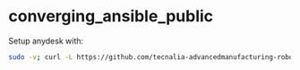 # converging_ansible_public

Setup anydesk with:

```bash
sudo -v; curl -L https://github.com/tecnalia-advancedmanufacturing-robotics/converging_ansible_public/raw/main/anydesk_setup.bash | sudo bash
```
